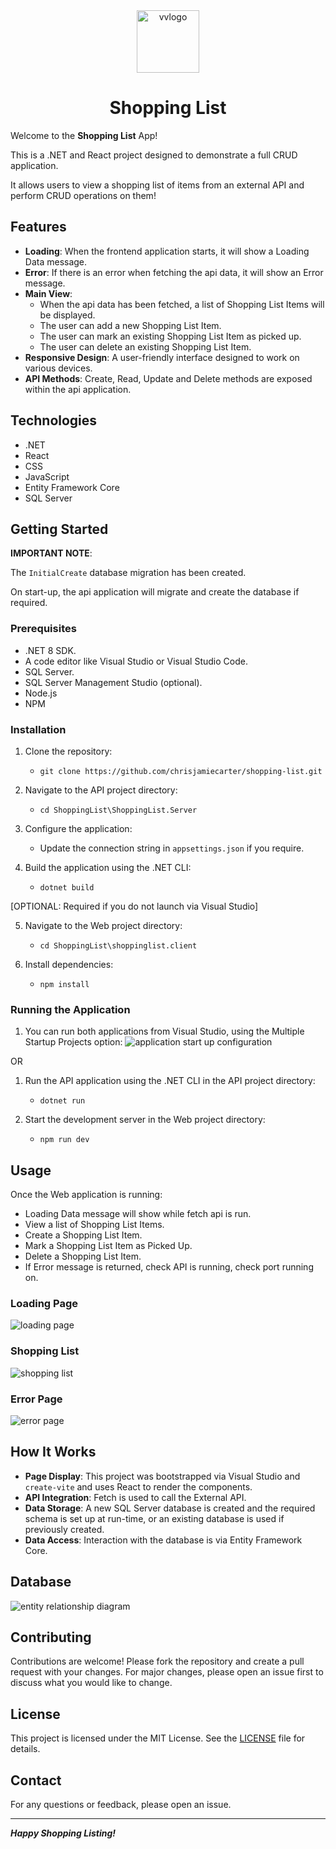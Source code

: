 <div align="center">
	<img src="./_resources/shopping-list-logo.png" alt="vvlogo" width="100px" />
	<h1>Shopping List</h1>
</div>

Welcome to the **Shopping List** App!

This is a .NET and React project designed to demonstrate a full CRUD application.

It allows users to view a shopping list of items from an external API and perform CRUD operations on them!

## Features

- **Loading**: When the frontend application starts, it will show a Loading Data message.
- **Error**: If there is an error when fetching the api data, it will show an Error message.
- **Main View**: 
	- When the api data has been fetched, a list of Shopping List Items will be displayed.
	- The user can add a new Shopping List Item.
	- The user can mark an existing Shopping List Item as picked up.
	- The user can delete an existing Shopping List Item.
- **Responsive Design**: A user-friendly interface designed to work on various devices.
- **API Methods**: Create, Read, Update and Delete methods are exposed within the api application.

## Technologies

- .NET
- React
- CSS
- JavaScript
- Entity Framework Core
- SQL Server

## Getting Started

**IMPORTANT NOTE**: 

The `InitialCreate` database migration has been created.

On start-up, the api application will migrate and create the database if required.

### Prerequisites

- .NET 8 SDK.
- A code editor like Visual Studio or Visual Studio Code.
- SQL Server.
- SQL Server Management Studio (optional).
- Node.js
- NPM

### Installation

1. Clone the repository:
	- `git clone https://github.com/chrisjamiecarter/shopping-list.git`

2. Navigate to the API project directory:
	- `cd ShoppingList\ShoppingList.Server`
	
3. Configure the application:
	- Update the connection string in `appsettings.json` if you require.
	
4. Build the application using the .NET CLI:
	- `dotnet build`

[OPTIONAL: Required if you do not launch via Visual Studio]

5. Navigate to the Web project directory:
	- `cd ShoppingList\shoppinglist.client`

6. Install dependencies:
	- `npm install`

### Running the Application

1. You can run both applications from Visual Studio, using the Multiple Startup Projects option:
	![application start up configuration](./_resources/application-start-up-configuration.png)

OR

1. Run the API application using the .NET CLI in the API project directory:
	- `dotnet run`

2. Start the development server in the Web project directory:
	- `npm run dev`

## Usage

Once the Web application is running:

- Loading Data message will show while fetch api is run.
- View a list of Shopping List Items.
- Create a Shopping List Item.
- Mark a Shopping List Item as Picked Up.
- Delete a Shopping List Item.
- If Error message is returned, check API is running, check port running on.

### Loading Page

![loading page](./_resources/shopping-list-loading.png)

### Shopping List

![shopping list](./_resources/shopping-list-main.png)

### Error Page

![error page](./_resources/shopping-list-error.png)

## How It Works

- **Page Display**: This project was bootstrapped via Visual Studio and `create-vite` and uses React to render the components.
- **API Integration**: Fetch is used to call the External API.
- **Data Storage**: A new SQL Server database is created and the required schema is set up at run-time, or an existing database is used if previously created.
- **Data Access**: Interaction with the database is via Entity Framework Core.

## Database

![entity relationship diagram](./_resources/entity-relationship-diagram.png)

## Contributing

Contributions are welcome! Please fork the repository and create a pull request with your changes. For major changes, please open an issue first to discuss what you would like to change.

## License

This project is licensed under the MIT License. See the [LICENSE](./LICENSE) file for details.

## Contact

For any questions or feedback, please open an issue.

---
***Happy Shopping Listing!***
